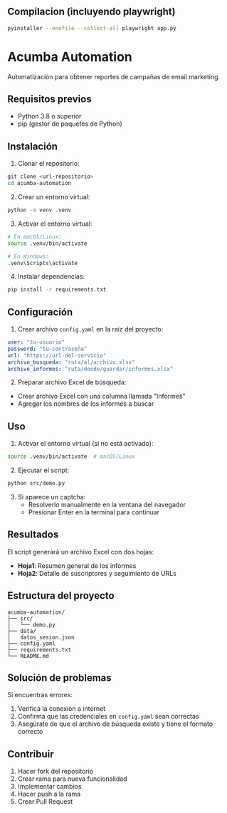 ## Compilacion (incluyendo playwright)
```bash
pyinstaller --onefile --collect-all playwright app.py
```

# Acumba Automation

Automatización para obtener reportes de campañas de email marketing.

## Requisitos previos

- Python 3.8 o superior
- pip (gestor de paquetes de Python)

## Instalación

1. Clonar el repositorio:
```bash
git clone <url-repositorio>
cd acumba-automation
```

2. Crear un entorno virtual:
```bash
python -m venv .venv
```

3. Activar el entorno virtual:
```bash
# En macOS/Linux:
source .venv/bin/activate

# En Windows:
.venv\Scripts\activate
```

4. Instalar dependencias:
```bash
pip install -r requirements.txt
```

## Configuración

1. Crear archivo `config.yaml` en la raíz del proyecto:
```yaml
user: "tu-usuario"
password: "tu-contraseña"
url: "https://url-del-servicio"
archivo_busqueda: "ruta/al/archivo.xlsx"
archivo_informes: "ruta/donde/guardar/informes.xlsx"
```

2. Preparar archivo Excel de búsqueda:
- Crear archivo Excel con una columna llamada "Informes"
- Agregar los nombres de los informes a buscar

## Uso

1. Activar el entorno virtual (si no está activado):
```bash
source .venv/bin/activate  # macOS/Linux
```

2. Ejecutar el script:
```bash
python src/demo.py
```

3. Si aparece un captcha:
   - Resolverlo manualmente en la ventana del navegador
   - Presionar Enter en la terminal para continuar

## Resultados

El script generará un archivo Excel con dos hojas:
- **Hoja1**: Resumen general de los informes
- **Hoja2**: Detalle de suscriptores y seguimiento de URLs

## Estructura del proyecto

```
acumba-automation/
├── src/
│   └── demo.py
├── data/
│   datos_sesion.json
├── config.yaml
├── requirements.txt
└── README.md
```

## Solución de problemas

Si encuentras errores:
1. Verifica la conexión a internet
2. Confirma que las credenciales en `config.yaml` sean correctas
3. Asegúrate de que el archivo de búsqueda existe y tiene el formato correcto

## Contribuir

1. Hacer fork del repositorio
2. Crear rama para nueva funcionalidad
3. Implementar cambios
4. Hacer push a la rama
5. Crear Pull Request
